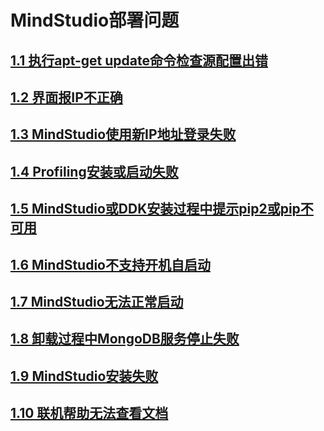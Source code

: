 # MindStudio部署问题
## [1.1 执行apt-get update命令检查源配置出错](part1-1.md)
## [1.2 界面报IP不正确](part1-2.md)
## [1.3 MindStudio使用新IP地址登录失败](part1-3.md)
## [1.4 Profiling安装或启动失败](part1-4.md)
## [1.5 MindStudio或DDK安装过程中提示pip2或pip不可用](part1-5.md)
## [1.6 MindStudio不支持开机自启动](part1-6.md)
## [1.7 MindStudio无法正常启动](part1-7.md)
## [1.8 卸载过程中MongoDB服务停止失败](part1-8.md)
## [1.9 MindStudio安装失败](part1-9.md)
## [1.10 联机帮助无法查看文档](part1-10.md)



